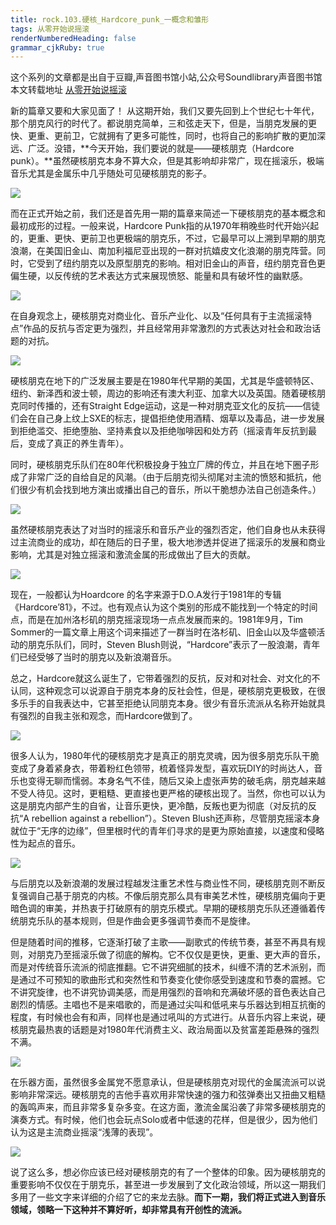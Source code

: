 ```yaml
---
title: rock.103.硬核_Hardcore_punk_一概念和雏形
tags: 从零开始说摇滚
renderNumberedHeading: false
grammar_cjkRuby: true
---
```


这个系列的文章都是出自于豆瓣,声音图书馆小站,公众号Soundlibrary声音图书馆
本文转载地址 [从零开始说摇滚](https://mp.weixin.qq.com/s?__biz=MzIwMDg0Mzc1NQ==&mid=2247491890&idx=2&sn=cb797fe646be1bf684b8430de8458495&scene=19#wechat_redirect)

新的篇章又要和大家见面了！ 从这期开始，我们又要先回到上个世纪七十年代，那个朋克风行的时代了。都说朋克简单，三和弦走天下，但是，当朋克发展的更快、更重、更前卫，它就拥有了更多可能性，同时，也将自己的影响扩散的更加深远、广泛。没错，**今天开始，我们要说的就是——硬核朋克（Hardcore punk）。**虽然硬核朋克本身不算大众，但是其影响却非常广，现在摇滚乐，极端音乐尤其是金属乐中几乎随处可见硬核朋克的影子。

![](https://raw.githubusercontent.com/OliverRen/olili_blog_img/master/rock.103.硬核_Hardcore_punk_一概念和雏形/1637417743119.png)

而在正式开始之前，我们还是首先用一期的篇章来简述一下硬核朋克的基本概念和最初成形的过程。一般来说，Hardcore Punk指的从1970年稍晚些时代开始兴起的，更重、更快、更前卫也更极端的朋克乐，不过，它最早可以上溯到早期的朋克浪潮，在美国旧金山、南加利福尼亚出现的一群对抗嬉皮文化浪潮的朋克阵营。同时，它受到了纽约朋克以及原型朋克的影响。相对旧金山的声音，纽约朋克音色更偏生硬，以反传统的艺术表达方式来展现愤怒、能量和具有破坏性的幽默感。

![](https://raw.githubusercontent.com/OliverRen/olili_blog_img/master/rock.103.硬核_Hardcore_punk_一概念和雏形/1637417746885.png)

在自身观念上，硬核朋克对商业化、音乐产业化、以及“任何具有于主流摇滚特点”作品的反抗与否定更为强烈，并且经常用非常激烈的方式表达对社会和政治话题的对抗。

![](https://raw.githubusercontent.com/OliverRen/olili_blog_img/master/rock.103.硬核_Hardcore_punk_一概念和雏形/1637417750667.png)

硬核朋克在地下的广泛发展主要是在1980年代早期的美国，尤其是华盛顿特区、纽约、新泽西和波士顿，周边的影响还有澳大利亚、加拿大以及英国。随着硬核朋克同时传播的，还有Straight Edge运动，这是一种对朋克亚文化的反抗——信徒们会在自己身上纹上SXE的标志，提倡拒绝使用酒精、烟草以及毒品，进一步发展到拒绝滥交、拒绝堕胎、坚持素食以及拒绝咖啡因和处方药（摇滚青年反抗到最后，变成了真正的养生青年）。

同时，硬核朋克乐队们在80年代积极投身于独立厂牌的传立，并且在地下圈子形成了非常广泛的自给自足的风潮。（由于后朋克彻头彻尾对主流的愤怒和抵抗，他们很少有机会找到地方演出或播出自己的音乐，所以干脆想办法自己创造条件。）

![](https://raw.githubusercontent.com/OliverRen/olili_blog_img/master/rock.103.硬核_Hardcore_punk_一概念和雏形/1637417755326.png)

虽然硬核朋克表达了对当时的摇滚乐和音乐产业的强烈否定，他们自身也从未获得过主流商业的成功，却在随后的日子里，极大地渗透并促进了摇滚乐的发展和商业影响，尤其是对独立摇滚和激流金属的形成做出了巨大的贡献。

![](https://raw.githubusercontent.com/OliverRen/olili_blog_img/master/rock.103.硬核_Hardcore_punk_一概念和雏形/1637417758627.png)

现在，一般都认为Hoardcore 的名字来源于D.O.A发行于1981年的专辑《Hardcore’81》，不过。也有观点认为这个类别的形成不能找到一个特定的时间点，而是在加州洛杉矶的朋克摇滚现场一点点发展而来的。1981年9月，Tim Sommer的一篇文章上用这个词来描述了一群当时在洛杉矶、旧金山以及华盛顿活动的朋克乐队们，同时，Steven Blush则说，“Hardcore”表示了一股浪潮，青年们已经受够了当时的朋克以及新浪潮音乐。

总之，Hardcore就这么诞生了，它带着强烈的反抗，反对和对社会、对文化的不认同，这种观念可以说源自于朋克本身的反社会性，但是，硬核朋克更极致，在很多乐手的自我表达中，它甚至拒绝认同朋克本身。很少有音乐流派从名称开始就具有强烈的自我主张和观念，而Hardcore做到了。

![](https://raw.githubusercontent.com/OliverRen/olili_blog_img/master/rock.103.硬核_Hardcore_punk_一概念和雏形/1637417762656.png)

很多人认为，1980年代的硬核朋克才是真正的朋克灵魂，因为很多朋克乐队干脆变成了身着紧身衣，带着粉红色领带，梳着怪异发型，喜欢玩DIY的时尚达人，音乐也变得无聊而懦弱。本身名气不佳，随后又染上虚张声势的破毛病，朋克越来越不受人待见。这时，更粗糙、更直接也更严格的硬核出现了。当然，你也可以认为这是朋克内部产生的自省，让音乐更快，更冷酷，反叛也更为彻底（对反抗的反抗“A rebellion against a rebellion”）。Steven Blush还声称，尽管朋克摇滚本身就位于“无序的边缘”，但里根时代的青年们寻求的是更为原始直接，以速度和侵略性为起点的音乐。

![](https://raw.githubusercontent.com/OliverRen/olili_blog_img/master/rock.103.硬核_Hardcore_punk_一概念和雏形/1637417766915.png)

与后朋克以及新浪潮的发展过程越发注重艺术性与商业性不同，硬核朋克则不断反复强调自己基于朋克的内核。不像后朋克那么具有审美艺术性，硬核朋克偏向于更暗色调的审美，并热衷于打破原有的朋克乐模式。早期的硬核朋克乐队还遵循着传统朋克乐队的基本规则，但是作曲会更多强调节奏而不是旋律。

但是随着时间的推移，它逐渐打破了主歌——副歌式的传统节奏，甚至不再具有规则，对朋克乃至摇滚乐做了彻底的解构。它不仅仅是更快，更重、更大声的音乐，而是对传统音乐流派的彻底推翻。它不讲究细腻的技术，纠缠不清的艺术派别，而是通过不可预知的歌曲形式和突然性和节奏变化使你感受到速度和节奏的震撼。它不讲究旋律，也不讲究协调美感，而是用强烈的音响和充满破坏感的音色表达自己剧烈的情感。主唱也不是来唱歌的，而是通过尖叫和低吼来与乐器达到相互抗衡的程度，有时候也会有和声，同样也是通过吼叫的方式进行。从音乐内容上来说，硬核朋克最热衷的话题是对1980年代消费主义、政治局面以及贫富差距悬殊的强烈不满。

![](https://raw.githubusercontent.com/OliverRen/olili_blog_img/master/rock.103.硬核_Hardcore_punk_一概念和雏形/1637417771416.png)

在乐器方面，虽然很多金属党不愿意承认，但是硬核朋克对现代的金属流派可以说影响非常深远。硬核朋克的吉他手喜欢用非常快速的强力和弦弹奏出又扭曲又粗糙的轰鸣声来，而且非常多复杂多变。在这方面，激流金属沿袭了非常多硬核朋克的演奏方式。有时候，他们也会玩点Solo或者中低速的花样，但是很少，因为他们认为这是主流商业摇滚“浅薄的表现”。

![](https://raw.githubusercontent.com/OliverRen/olili_blog_img/master/rock.103.硬核_Hardcore_punk_一概念和雏形/1637417775612.png)

说了这么多，想必你应该已经对硬核朋克的有了一个整体的印象。因为硬核朋克的重要影响不仅仅在于朋克乐，甚至进一步发展到了文化政治领域，所以这一期我们多用了一些文字来详细的介绍了它的来龙去脉。**而下一期，我们将正式进入到音乐领域，领略一下这种并不算好听，却非常具有开创性的流派。**